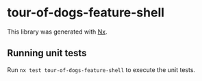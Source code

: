 # tour-of-dogs-feature-shell

This library was generated with [Nx](https://nx.dev).

## Running unit tests

Run `nx test tour-of-dogs-feature-shell` to execute the unit tests.
